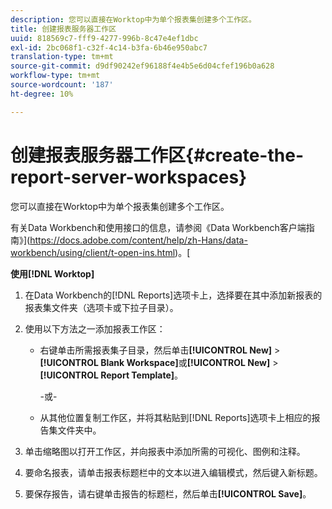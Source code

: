 ```yaml
---
description: 您可以直接在Worktop中为单个报表集创建多个工作区。
title: 创建报表服务器工作区
uuid: 818569c7-fff9-4277-996b-8c47e4ef1dbc
exl-id: 2bc068f1-c32f-4c14-b3fa-6b46e950abc7
translation-type: tm+mt
source-git-commit: d9df90242ef96188f4e4b5e6d04cfef196b0a628
workflow-type: tm+mt
source-wordcount: '187'
ht-degree: 10%

---
```


# 创建报表服务器工作区{#create-the-report-server-workspaces}

您可以直接在Worktop中为单个报表集创建多个工作区。

有关Data Workbench和使用接口的信息，请参阅《Data Workbench客户端指南》](https://docs.adobe.com/content/help/zh-Hans/data-workbench/using/client/t-open-ins.html)。[

**使用[!DNL Worktop]**

1. 在Data Workbench的[!DNL Reports]选项卡上，选择要在其中添加新报表的报表集文件夹（选项卡或下拉子目录）。
1. 使用以下方法之一添加报表工作区：

   * 右键单击所需报表集子目录，然后单击&#x200B;**[!UICONTROL New]** > **[!UICONTROL Blank Workspace]**&#x200B;或&#x200B;**[!UICONTROL New]** > **[!UICONTROL Report Template]**。

      -或-

   * 从其他位置复制工作区，并将其粘贴到[!DNL Reports]选项卡上相应的报告集文件夹中。

1. 单击缩略图以打开工作区，并向报表中添加所需的可视化、图例和注释。
1. 要命名报表，请单击报表标题栏中的文本以进入编辑模式，然后键入新标题。
1. 要保存报告，请右键单击报告的标题栏，然后单击&#x200B;**[!UICONTROL Save]**。
